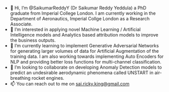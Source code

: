 - 👋 Hi, I’m @SaikumarReddyY (Dr Saikumar Reddy Yeddula) a PhD graduate from Imperial College London. I am currently working in the Department of Aeronautics, Imperial Collge London as a Research Associate.
- 👀 I’m interested in applying novel Machine Learning / Artificial Intelligence models and Analytics based attribution models to improve the business outputs.
- 🌱 I’m currently learning to implement Generative Adversarial Networks for generating larger volumes of data for Artificial Augmentation of the training data. I am also working towards implementing Auto Encoders for NLP and providing better loss functions for multi-channel classification.
- 💞️ I’m looking to collaborate on developing Anomaly Detection models to predict an undesirable aerodynamic phenomena called UNSTART in air-breathing rocket engines.
- 📫 You can reach out to me on sai.ricky.king@gmail.com

<!---
SaikumarReddyY/SaikumarReddyY is a ✨ special ✨ repository because its `README.md` (this file) appears on your GitHub profile.
You can click the Preview link to take a look at your changes.
--->
